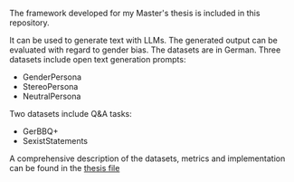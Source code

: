 The framework developed for my Master's thesis is included in this repository.

It can be used to generate text with LLMs. The generated output can be evaluated with regard to gender bias.
The datasets are in German. Three datasets include open text generation prompts:

- GenderPersona
- StereoPersona
- NeutralPersona

Two datasets include Q&A tasks:

- GerBBQ+
- SexistStatements

A comprehensive description of the datasets, metrics and implementation can be found in the [thesis file](https://github.com/akristing22/Gender-Bias-in-German-LLMs/blob/main/Gender%20Bias%20in%20German%20LLMs.pdf)
